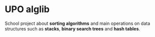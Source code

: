 UPO alglib
==========
School project about **sorting algorithms** and main operations on data structures such as **stacks**, **binary search trees** and **hash tables**.
